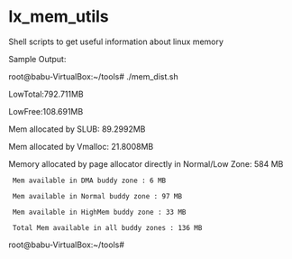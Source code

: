 lx_mem_utils
============

Shell scripts to get useful information about linux memory

Sample Output:

root@babu-VirtualBox:~/tools# ./mem_dist.sh 

LowTotal:792.711MB

LowFree:108.691MB
 
Mem allocated by SLUB: 89.2992MB 
 
Mem allocated by Vmalloc: 21.8008MB 
 
Memory allocated by page allocator directly in Normal/Low Zone: 584 MB

	 Mem available in DMA buddy zone : 6 MB
	 
	 Mem available in Normal buddy zone : 97 MB
	 
	 Mem available in HighMem buddy zone : 33 MB
	 
	 Total Mem available in all buddy zones : 136 MB
 
 
root@babu-VirtualBox:~/tools#
 
